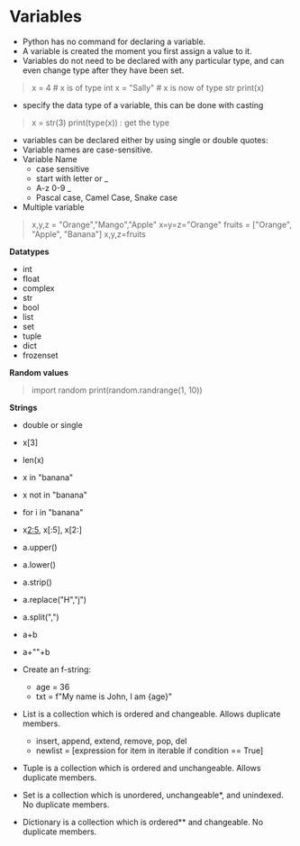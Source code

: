 
# Variables

- Python has no command for declaring a variable.
- A variable is created the moment you first assign a value to it.
- Variables do not need to be declared with any particular type, and can even change type after they have been set.
>  x = 4       # x is of type int
>  x = "Sally" # x is now of type str
>  print(x)
- specify the data type of a variable, this can be done with casting
> x = str(3)
> print(type(x)) : get the type
- variables can be declared either by using single or double quotes:
- Variable names are case-sensitive.
- Variable Name
  - case sensitive
  - start with letter or _
  - A-z 0-9 _
  - Pascal case, Camel Case, Snake case
- Multiple variable
> x,y,z = "Orange","Mango","Apple"
> x=y=z="Orange"
> fruits = ["Orange", "Apple", "Banana"]
>   x,y,z=fruits

**Datatypes**
- int
- float
- complex
- str
- bool
- list
- set
- tuple
- dict
- frozenset
  
**Random values**
> import random
> print(random.randrange(1, 10))

**Strings**
- double or single
- x[3]
- len(x)
- x in "banana"
- x not in "banana"
- for i in "banana"
- x[2:5](f:l-1), x[:5], x[2:]
- a.upper()
- a.lower()
- a.strip()
- a.replace("H","j")
- a.split(",")
- a+b
- a+""+b
- Create an f-string:
  - age = 36
  - txt = f"My name is John, I am {age}" 
  
- List is a collection which is ordered and changeable. Allows duplicate members.
    - insert, append, extend, remove, pop, del
    - newlist = [expression for item in iterable if condition == True]
- Tuple is a collection which is ordered and unchangeable. Allows duplicate members.
- Set is a collection which is unordered, unchangeable*, and unindexed. No duplicate members.
- Dictionary is a collection which is ordered** and changeable. No duplicate members.

 

    
